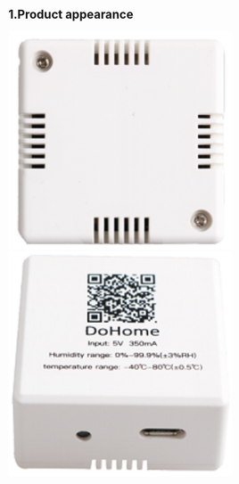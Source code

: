 ## 1.Product appearance

<img src="../README_IMAGE/1.png" width="400" />

<img src="../README_IMAGE/2.png" width="400" />
